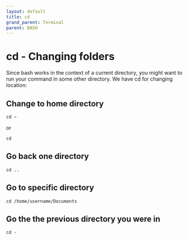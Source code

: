 ```yaml
---
layout: default
title: cd
grand_parent: Terminal
parent: BASH
---
```


# cd - Changing folders

Since bash works in the context of a current directory, you might want to run your command in some other directory. We have cd for changing location:

## Change to home directory

```
cd ~ 
```

or

```
cd     
```

## Go back one directory

```
cd ..  
```

## Go to specific directory

```
cd /home/username/Documents  
```

## Go the the previous directory you were in

```
cd -   
```